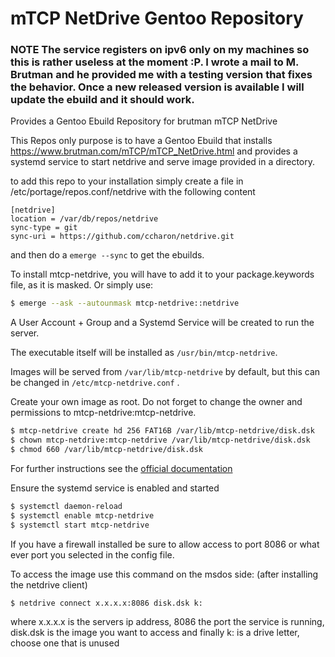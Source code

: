 # mTCP NetDrive Gentoo Repository

### NOTE The service registers on ipv6 only on my machines so this is rather useless at the moment :P. I wrote a mail to M. Brutman and he provided me with a testing version that fixes the behavior. Once a new released version is available I will update the ebuild and it should work.

Provides a Gentoo Ebuild Repository for brutman mTCP NetDrive

This Repos only purpose is to have a Gentoo Ebuild that installs https://www.brutman.com/mTCP/mTCP_NetDrive.html and provides a systemd service to start netdrive and serve image provided in a directory. 


to add this repo to your installation simply create a file in /etc/portage/repos.conf/netdrive with the following content

```
[netdrive]
location = /var/db/repos/netdrive
sync-type = git
sync-uri = https://github.com/ccharon/netdrive.git
```
and then do a `emerge --sync` to get the ebuilds.

To install mtcp-netdrive, you will have to add it to your package.keywords file, as it is masked. Or simply use:
```bash
$ emerge --ask --autounmask mtcp-netdrive::netdrive
```
 
A User Account + Group and a Systemd Service will be created to run the server.

The executable itself will be installed as ```/usr/bin/mtcp-netdrive```.

Images will be served from ```/var/lib/mtcp-netdrive``` by default, but this can be changed in ```/etc/mtcp-netdrive.conf``` .

Create your own image as root. Do not forget to change the owner and permissions to mtcp-netdrive:mtcp-netdrive.
```bash
$ mtcp-netdrive create hd 256 FAT16B /var/lib/mtcp-netdrive/disk.dsk
$ chown mtcp-netdrive:mtcp-netdrive /var/lib/mtcp-netdrive/disk.dsk
$ chmod 660 /var/lib/mtcp-netdrive/disk.dsk
```

For further instructions see the [official documentation](http://www.brutman.com/mTCP/Netdrive_documentation)

Ensure the systemd service is enabled and started
```bash
$ systemctl daemon-reload
$ systemctl enable mtcp-netdrive
$ systemctl start mtcp-netdrive
```

If you have a firewall installed be sure to allow access to port 8086 or what ever port you selected in the config file.

To access the image use this command on the msdos side: (after installing the netdrive client)
```bash
$ netdrive connect x.x.x.x:8086 disk.dsk k:
```
where x.x.x.x is the servers ip address, 8086 the port the service is running, disk.dsk is the image you want to access and finally k: is a drive letter, choose one that is unused
